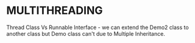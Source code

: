 # MULTITHREADING

Thread Class Vs Runnable Interface - we can extend the Demo2 class to another class 
but Demo class can't due to Multiple Inheritance.

